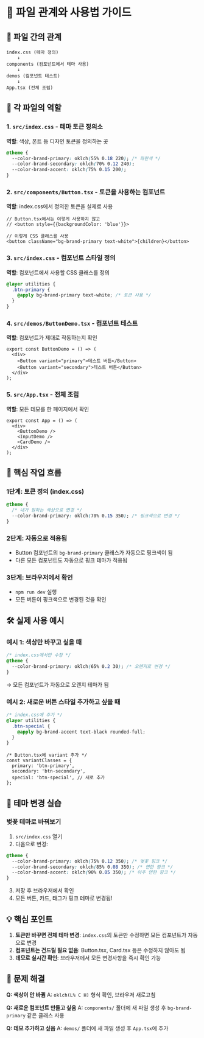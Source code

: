 # 📘 파일 관계와 사용법 가이드

## 🔗 파일 간의 관계

```
index.css (테마 정의)
    ↓
components (컴포넌트에서 테마 사용)
    ↓
demos (컴포넌트 테스트)
    ↓
App.tsx (전체 조립)
```

## 📝 각 파일의 역할

### 1. `src/index.css` - 테마 토큰 정의소

**역할**: 색상, 폰트 등 디자인 토큰을 정의하는 곳

```css
@theme {
  --color-brand-primary: oklch(55% 0.18 220); /* 파란색 */
  --color-brand-secondary: oklch(70% 0.12 240);
  --color-brand-accent: oklch(75% 0.15 200);
}
```

### 2. `src/components/Button.tsx` - 토큰을 사용하는 컴포넌트

**역할**: index.css에서 정의한 토큰을 실제로 사용

```tsx
// Button.tsx에서는 이렇게 사용하지 않고
// <button style={{backgroundColor: 'blue'}}>

// 이렇게 CSS 클래스를 사용
<button className="bg-brand-primary text-white">{children}</button>
```

### 3. `src/index.css` - 컴포넌트 스타일 정의

**역할**: 컴포넌트에서 사용할 CSS 클래스를 정의

```css
@layer utilities {
  .btn-primary {
    @apply bg-brand-primary text-white; /* 토큰 사용 */
  }
}
```

### 4. `src/demos/ButtonDemo.tsx` - 컴포넌트 테스트

**역할**: 컴포넌트가 제대로 작동하는지 확인

```tsx
export const ButtonDemo = () => (
  <div>
    <Button variant="primary">테스트 버튼</Button>
    <Button variant="secondary">테스트 버튼</Button>
  </div>
);
```

### 5. `src/App.tsx` - 전체 조립

**역할**: 모든 데모를 한 페이지에서 확인

```tsx
export const App = () => (
  <div>
    <ButtonDemo />
    <InputDemo />
    <CardDemo />
  </div>
);
```

## 🎯 핵심 작업 흐름

### 1단계: 토큰 정의 (index.css)

```css
@theme {
  /* 내가 원하는 색상으로 변경 */
  --color-brand-primary: oklch(70% 0.15 350); /* 핑크색으로 변경 */
}
```

### 2단계: 자동으로 적용됨

- Button 컴포넌트의 `bg-brand-primary` 클래스가 자동으로 핑크색이 됨
- 다른 모든 컴포넌트도 자동으로 핑크 테마가 적용됨

### 3단계: 브라우저에서 확인

- `npm run dev` 실행
- 모든 버튼이 핑크색으로 변경된 것을 확인

## 🛠️ 실제 사용 예시

### 예시 1: 색상만 바꾸고 싶을 때

```css
/* index.css에서만 수정 */
@theme {
  --color-brand-primary: oklch(65% 0.2 30); /* 오렌지로 변경 */
}
```

→ 모든 컴포넌트가 자동으로 오렌지 테마가 됨

### 예시 2: 새로운 버튼 스타일 추가하고 싶을 때

```css
/* index.css에 추가 */
@layer utilities {
  .btn-special {
    @apply bg-brand-accent text-black rounded-full;
  }
}
```

```tsx
/* Button.tsx에 variant 추가 */
const variantClasses = {
  primary: 'btn-primary',
  secondary: 'btn-secondary',
  special: 'btn-special', // 새로 추가
};
```

## 🎨 테마 변경 실습

### 벚꽃 테마로 바꿔보기

1. `src/index.css` 열기
2. 다음으로 변경:

```css
@theme {
  --color-brand-primary: oklch(75% 0.12 350); /* 벚꽃 핑크 */
  --color-brand-secondary: oklch(85% 0.08 350); /* 연한 핑크 */
  --color-brand-accent: oklch(90% 0.05 350); /* 아주 연한 핑크 */
}
```

3. 저장 후 브라우저에서 확인
4. 모든 버튼, 카드, 태그가 핑크 테마로 변경됨!

## 💡 핵심 포인트

1. **토큰만 바꾸면 전체 테마 변경**: `index.css`의 토큰만 수정하면 모든 컴포넌트가 자동으로 변경
2. **컴포넌트는 건드릴 필요 없음**: Button.tsx, Card.tsx 등은 수정하지 않아도 됨
3. **데모로 실시간 확인**: 브라우저에서 모든 변경사항을 즉시 확인 가능

## 🔧 문제 해결

**Q: 색상이 안 바뀜**
A: `oklch(L% C H)` 형식 확인, 브라우저 새로고침

**Q: 새로운 컴포넌트 만들고 싶음**
A: `components/` 폴더에 새 파일 생성 후 `bg-brand-primary` 같은 클래스 사용

**Q: 데모 추가하고 싶음**
A: `demos/` 폴더에 새 파일 생성 후 `App.tsx`에 추가
